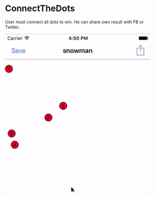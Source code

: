 # ConnectTheDots
User must connect all dots to win. He can share own result with FB or Twitter.

![Alt text](https://github.com/NSSimpleApps/ConnectTheDots/blob/master/ConnectTheDots.gif)
